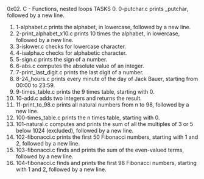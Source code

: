 0x02. C - Functions, nested loops TASKS
0. 0-putchar.c prints _putchar, followed by a new line. 
1. 1-alphabet.c prints the alphabet, in lowercase, followed by a new line. 
2. 2-print_alphabet_x10.c prints 10 times the alphabet, in lowercase, followed by a new line. 
3. 3-islower.c checks for lowercase character. 
4. 4-isalpha.c checks for alphabetic character. 
5. 5-sign.c prints the sign of a number. 
6. 6-abs.c computes the absolute value of an integer. 
7. 7-print_last_digit.c prints the last digit of a number. 
8. 8-24_hours.c prints every minute of the day of Jack Bauer, starting from 00:00 to 23:59. 
9. 9-times_table.c prints the 9 times table, starting with 0. 
10. 10-add.c adds two integers and returns the result. 
11. 11-print_to_98.c prints all natural numbers from n to 98, followed by a new line. 
12. 100-times_table.c prints the n times table, starting with 0. 
13. 101-natural.c computes and prints the sum of all the multiples of 3 or 5 below 1024 (excluded), followed by a new line. 
14. 102-fibonacci.c prints the first 50 Fibonacci numbers, starting with 1 and 2, followed by a new line. 
15. 103-fibonacci.c finds and prints the sum of the even-valued terms, followed by a new line. 
16. 104-fibonacci.c finds and prints the first 98 Fibonacci numbers, starting with 1 and 2, followed by a new line.

